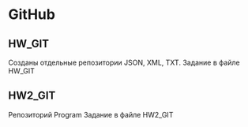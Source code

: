 # GitHub
## HW_GIT
Созданы отдельные репозитории JSON, XML, TXT.
Задание в файле HW_GIT

## HW2_GIT
Репозиторий Program
Задание в файле HW2_GIT
